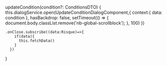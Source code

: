   updateCondition(condition?: ConditionsDTO) {
    this.dialogService.open(UpdateConditionDialogComponent,{
      context:{
        data: condition
      },
      hasBackdrop: false,
        setTimeout(() => {
  document.body.classList.remove('nb-global-scrollblock');
}, 100)
    })
  
    .onClose.subscribe((data:Risque)=>{
        if(data){
          this.fetchData()
        }
      })
  }

